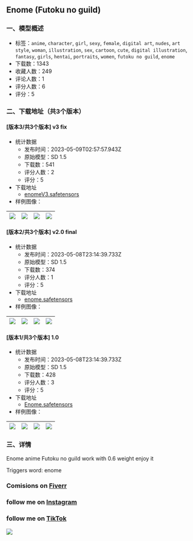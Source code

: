 ## Enome (Futoku no guild)
### 一、模型概述

- 标签：`anime`, `character`, `girl`, `sexy`, `female`, `digital art`, `nudes`, `art style`, `woman`, `illustration`, `sex`, `cartoon`, `cute`, `digital illustration`, `fantasy`, `girls`, `hentai`, `portraits`, `women`, `futoku no guild`, `enome`
- 下载数：1343
- 收藏人数：249
- 评论人数：1
- 评分人数：6
- 评分：5

### 二、下载地址（共3个版本）

#### [版本3/共3个版本] v3 fix

- 统计数据
  - 发布时间：2023-05-09T02:57:57.943Z
  - 原始模型：SD 1.5
  - 下载数：541
  - 评分人数：2
  - 评分：5
- 下载地址
  - [enomeV3.safetensors](https://civitai.com/api/download/models/65940)
- 样例图像：

| <img src="https://image.civitai.com/xG1nkqKTMzGDvpLrqFT7WA/bef8e89b-c719-482a-b20d-ce62224b3786/width=450/732241.jpeg" /> | <img src="https://image.civitai.com/xG1nkqKTMzGDvpLrqFT7WA/cf1f529a-d22f-4a03-a169-4a09d355013c/width=450/732243.jpeg" /> | <img src="https://image.civitai.com/xG1nkqKTMzGDvpLrqFT7WA/42275f6c-3886-48e1-a891-9d6290a806ab/width=450/732246.jpeg" /> | <img src="https://image.civitai.com/xG1nkqKTMzGDvpLrqFT7WA/81a61baa-df38-4f71-91da-8b0858862236/width=450/732244.jpeg" /> |
| ---- | ---- | ---- | ---- |

#### [版本2/共3个版本] v2.0 final

- 统计数据
  - 发布时间：2023-05-08T23:14:39.733Z
  - 原始模型：SD 1.5
  - 下载数：374
  - 评分人数：1
  - 评分：5
- 下载地址
  - [enome.safetensors](https://civitai.com/api/download/models/48513)
- 样例图像：

| <img src="https://image.civitai.com/xG1nkqKTMzGDvpLrqFT7WA/63595f2b-1820-4cd4-3461-bb4a7c0e0800/width=450/521051.jpeg" /> | <img src="https://image.civitai.com/xG1nkqKTMzGDvpLrqFT7WA/56bc22fd-c8eb-4bf2-bb6d-7eec87fb2500/width=450/521079.jpeg" /> | <img src="https://image.civitai.com/xG1nkqKTMzGDvpLrqFT7WA/e4eb82f6-0473-4ede-2322-ccead6a30700/width=450/521059.jpeg" /> | <img src="https://image.civitai.com/xG1nkqKTMzGDvpLrqFT7WA/925e8a73-298b-441b-ab97-de217ddded00/width=450/521080.jpeg" /> |
| ---- | ---- | ---- | ---- |

#### [版本1/共3个版本] 1.0

- 统计数据
  - 发布时间：2023-05-08T23:14:39.733Z
  - 原始模型：SD 1.5
  - 下载数：428
  - 评分人数：3
  - 评分：5
- 下载地址
  - [Enome.safetensors](https://civitai.com/api/download/models/27043)
- 样例图像：

| <img src="https://image.civitai.com/xG1nkqKTMzGDvpLrqFT7WA/9030d9f0-acd8-4d28-2510-91723aaa8800/width=450/381949.jpeg" /> | <img src="https://image.civitai.com/xG1nkqKTMzGDvpLrqFT7WA/08fc2883-4b8f-4d99-e6ea-a9649bb2eb00/width=450/381953.jpeg" /> | <img src="https://image.civitai.com/xG1nkqKTMzGDvpLrqFT7WA/15565038-b5ea-4519-9215-210c7ff1d000/width=450/381952.jpeg" /> | <img src="https://image.civitai.com/xG1nkqKTMzGDvpLrqFT7WA/fd6dbf67-1d24-4f22-00d6-d73668efa600/width=450/381951.jpeg" /> |
| ---- | ---- | ---- | ---- |


### 三、详情
<p>Enome anime Futoku no guild work with 0.6 weight enjoy it</p><p>Triggers word: enome</p><h3 id="heading-61">Comisions on <a target="_blank" rel="ugc" href="https://www.fiverr.com/creativehotia/create-loras-of-your-favorite-character-in-stable-diffusion">Fiverr</a></h3><h3 id="heading-66">follow me on <a target="_blank" rel="ugc" href="https://www.instagram.com/creativehotia/">Instagram</a></h3><h3 id="heading-62">follow me on <a target="_blank" rel="ugc" href="https://www.tiktok.com/@creativehotai">TikTok</a></h3><p><img src="https://image.civitai.com/xG1nkqKTMzGDvpLrqFT7WA/d9f4b10b-77e6-4520-952a-96493a009397/width=525/d9f4b10b-77e6-4520-952a-96493a009397.jpeg" /></p>